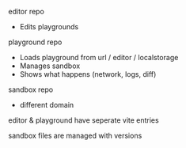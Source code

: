 
editor repo
 - Edits playgrounds

playground repo
 - Loads playground from url / editor / localstorage
 - Manages sandbox
 - Shows what happens (network, logs, diff)

sandbox repo
 - different domain

editor & playground have seperate vite entries

sandbox files are managed with versions